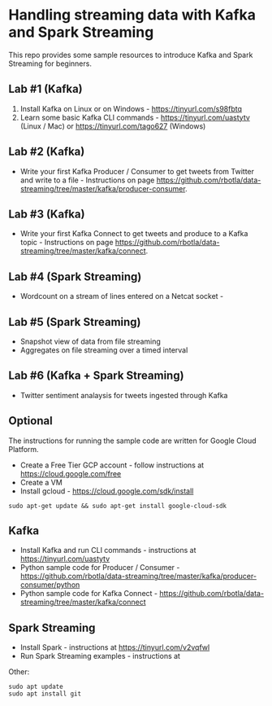 # Handling streaming data with Kafka and Spark Streaming
This repo provides some sample resources to introduce Kafka and Spark Streaming for beginners.

## Lab #1 (Kafka)
1. Install Kafka on Linux or on Windows - https://tinyurl.com/s98fbtq
2. Learn some basic Kafka CLI commands - https://tinyurl.com/uastytv (Linux / Mac) or https://tinyurl.com/tago627 (Windows)

## Lab #2 (Kafka)
* Write your first Kafka Producer / Consumer to get tweets from Twitter and write to a file - Instructions on page https://github.com/rbotla/data-streaming/tree/master/kafka/producer-consumer.

## Lab #3 (Kafka)
* Write your first Kafka Connect to get tweets and produce to a Kafka topic - Instructions on page https://github.com/rbotla/data-streaming/tree/master/kafka/connect.

## Lab #4 (Spark Streaming)
* Wordcount on a stream of lines entered on a Netcat socket - 

## Lab #5 (Spark Streaming)
* Snapshot view of data from file streaming
* Aggregates on file streaming over a timed interval

## Lab #6 (Kafka + Spark Streaming)
* Twitter sentiment analaysis for tweets ingested through Kafka

## Optional
The instructions for running the sample code are written for Google Cloud Platform.

* Create a Free Tier GCP account - follow instructions at https://cloud.google.com/free
* Create a VM
* Install gcloud - https://cloud.google.com/sdk/install

```
sudo apt-get update && sudo apt-get install google-cloud-sdk
```

## Kafka
* Install Kafka and run CLI commands - instructions at https://tinyurl.com/uastytv
* Python sample code for Producer / Consumer - https://github.com/rbotla/data-streaming/tree/master/kafka/producer-consumer/python
* Python sample code for Kafka Connect - https://github.com/rbotla/data-streaming/tree/master/kafka/connect

## Spark Streaming
* Install Spark - instructions at https://tinyurl.com/v2vqfwl
* Run Spark Streaming examples - instructions at 

Other:

```
sudo apt update
sudo apt install git
```
